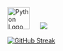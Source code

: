 <p align="left">
  <img src="https://upload.wikimedia.org/wikipedia/commons/c/c3/Python-logo-notext.svg" width="50" alt="Python Logo" />
  &nbsp;&nbsp;&nbsp;&nbsp;
  <img src="https://readme-typing-svg.demolab.com?lines=Founder;6+Years+Experience+in+Automation,+Dev+%26+Systems;&width=650&height=45&font=Fira+Code&color=D8B7DD&pause=1000&size=22" />
</p>

[![GitHub Streak](https://streak-stats.demolab.com?user=ananyadd&theme=rose)](https://git.io/streak-stats)

